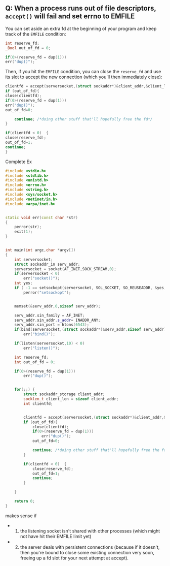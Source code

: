 Q: When a process runs out of file descriptors, `accept()` will fail and set errno to EMFILE
---------------

You can set aside an extra fd at the beginning of your program and keep track of the `EMFILE` condition:

```c
int reserve_fd;
_Bool out_of_fd = 0;

if(0>(reserve_fd = dup(1)))
err("dup()");
```

Then, if you hit the `EMFILE` condition, you can close the `reserve_fd` and use its slot to accept the new connection (which you'll then immediately close):

```c
clientfd = accept(serversocket,(struct sockaddr*)&client_addr,&client_len);
if (out_of_fd){
close(clientfd);
if(0>(reserve_fd = dup(1)))
err("dup()");
out_of_fd=0;

    continue; /*doing other stuff that'll hopefully free the fd*/
}

if(clientfd < 0)  {
close(reserve_fd);
out_of_fd=1;
continue;
}
```

Complete Ex

```cpp
#include <stdio.h>
#include <stdlib.h>
#include <unistd.h>
#include <errno.h>
#include <string.h>
#include <sys/socket.h>
#include <netinet/in.h>
#include <arpa/inet.h>


static void err(const char *str)
{
    perror(str);
    exit(1);
}


int main(int argc,char *argv[])
{
    int serversocket;
    struct sockaddr_in serv_addr;
    serversocket = socket(AF_INET,SOCK_STREAM,0);
    if(serversocket < 0)
        err("socket()");
    int yes;
    if ( -1 == setsockopt(serversocket, SOL_SOCKET, SO_REUSEADDR, &yes, sizeof(int)) )
        perror("setsockopt");


    memset(&serv_addr,0,sizeof serv_addr);

    serv_addr.sin_family = AF_INET;
    serv_addr.sin_addr.s_addr= INADDR_ANY;
    serv_addr.sin_port = htons(6543);
    if(bind(serversocket,(struct sockaddr*)&serv_addr,sizeof serv_addr) < 0)
        err("bind()");

    if(listen(serversocket,10) < 0)
        err("listen()");

    int reserve_fd;
    int out_of_fd = 0;

    if(0>(reserve_fd = dup(1)))
        err("dup()");


    for(;;) {
        struct sockaddr_storage client_addr;
        socklen_t client_len = sizeof client_addr;
        int clientfd;


        clientfd = accept(serversocket,(struct sockaddr*)&client_addr,&client_len);
        if (out_of_fd){
            close(clientfd);
            if(0>(reserve_fd = dup(1)))
                err("dup()");
            out_of_fd=0;

            continue; /*doing other stuff that'll hopefully free the fd*/
        }

        if(clientfd < 0)  {
            close(reserve_fd);
            out_of_fd=1;
            continue;
        }

    }

    return 0;
}
```

makes sense if 
- 1) the listening socket isn't shared with other processes (which might not have hit their EMFILE limit yet) 
- 2) the server deals with persistent connections (because if it doesn't, then you're bound to close some existing connection very soon, freeing up a fd slot for your next attempt at accept).
